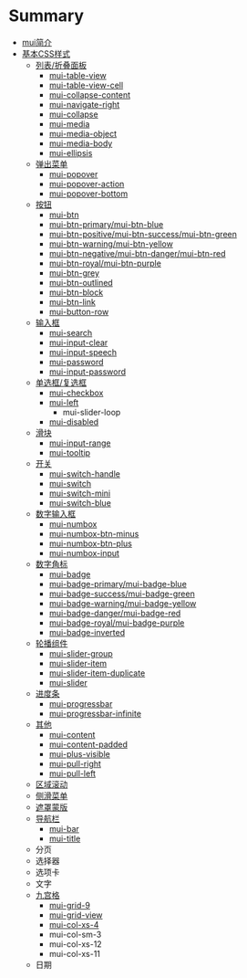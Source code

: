 # Summary

* [mui简介](README.md)
* [基本CSS样式](chapter1.md)
   * [列表/折叠面板](list.md)
       * [mui-table-view](mui-table-view.md)
       * [mui-table-view-cell](mui-table-view-cell.md)
       * [mui-collapse-content](mui-collapse-content.md)
       * [mui-navigate-right](mui-navigate-right.md)
       * [mui-collapse](mui-collapse.md)
       * [mui-media](mui-media.md)
       * [mui-media-object](mui-media-object.md)
       * [mui-media-body](mui-media-body.md)
       * [mui-ellipsis](mui-ellipsis.md)
   * [弹出菜单](popover.md)
       * [mui-popover](mui-popover.md)
       * [mui-popover-action](mui-popover-action.md)
       * [mui-popover-bottom](mui-popover-bottom.md)
   * [按钮](mui-btn.md)
       * [mui-btn](.mui-btn.md)
       * [mui-btn-primary/mui-btn-blue](mui-btn-primary.md)
       * [mui-btn-positive/mui-btn-success/mui-btn-green](mui-btn-positivemui-btn-successmui-btn-green.md)
       * [mui-btn-warning/mui-btn-yellow](mui-btn-warningmui-btn-yellow.md)
       * [mui-btn-negative/mui-btn-danger/mui-btn-red](mui-btn-negativemui-btn-dangermui-btn-red.md)
       * [mui-btn-royal/mui-btn-purple](mui-btn-royalmui-btn-purple.md)
       * [mui-btn-grey](mui-btn-grey.md)
       * [mui-btn-outlined](mui-btn-outlined.md)
       * [mui-btn-block](mui-btn-block.md)
       * [mui-btn-link](mui-btn-link.md)
       * [mui-button-row](mui-button-row.md)
   * [输入框](shu_ru_kuang.md)
       * [mui-search](mui-search.md)
       * [mui-input-clear](mui-input-clear.md)
       * [mui-input-speech](mui-input-speech.md)
       * [mui-password](mui-password.md)
       * [mui-input-password](mui-input-password.md)
   * [单选框/复选框](checkbox.md)
       * [mui-checkbox](mui-checkbox.md)
       * [mui-left](mui-left.md)
           * mui-slider-loop
       * [mui-disabled](mui-disabled.md)
   * [滑块](range.md)
       * [mui-input-range](mui-input-range.md)
       * [mui-tooltip](mui-tooltip.md)
   * [开关](switch.md)
       * [mui-switch-handle](mui-switch-handle.md)
       * [mui-switch](mui-switch.md)
       * [mui-switch-mini](mui-switch-mini.md)
       * [mui-switch-blue](mui-switch-blue.md)
   * [数字输入框](number-box.md)
       * [mui-numbox](mui-numbox.md)
       * [mui-numbox-btn-minus](mui-numbox-btn-minus.md)
       * [mui-numbox-btn-plus](mui-numbox-btn-plus.md)
       * [mui-numbox-input](mui-numbox-input.md)
   * [数字角标](badge.md)
       * [mui-badge](mui-badge.md)
       * [mui-badge-primary/mui-badge-blue](mui-badge-primary.md)
       * [mui-badge-success/mui-badge-green](mui-badge-successmui-badge-green.md)
       * [mui-badge-warning/mui-badge-yellow](mui-badge-warningmui-badge-yellow.md)
       * [mui-badge-danger/mui-badge-red](mui-badge-dangermui-badge-red.md)
       * [mui-badge-royal/mui-badge-purple](mui-badge-royalmui-badge-purple.md)
       * [mui-badge-inverted](mui-badge-inverted.md)
   * [轮播组件](mui-slider.md)
       * [mui-slider-group](mui-slider-group.md)
       * [mui-slider-item](mui-slider-item.md)
       * [mui-slider-item-duplicate](mui-slider-item-duplicate.md)
       * [mui-slider](mui-slider2.md)
   * [进度条](progressbar.md)
       * [mui-progressbar](mui-progressbar.md)
       * [mui-progressbar-infinite](mui-progressbar-infinite.md)
   * [其他](other.md)
       * [mui-content](mui-content.md)
       * [mui-content-padded](mui-content-padded.md)
       * [mui-plus-visible](mui-plus-visible.md)
       * [mui-pull-right](mui-pull-right.md)
       * [mui-pull-left](mui-pull-left.md)
   * [区域滚动](scroll.md)
   * [侧滑菜单](offcanvas.md)
   * [遮罩蒙版](mask.md)
   * [导航栏](nav.md)
       * [mui-bar](mui-bar.md)
       * [mui-title](mui-title.md)
   * 分页
   * 选择器
   * 选项卡
   * 文字
   * [九宫格](grid9.md)
       * [mui-grid-9](mui-grid-9.md)
       * [mui-grid-view](mui-grid-view.md)
       * [mui-col-xs-4](mui-col-xs-4.md)
       * mui-col-sm-3
       * mui-col-xs-12
       * mui-col-xs-11
   * 日期

